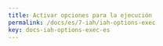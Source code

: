 ```yaml
---
title: Activar opciones para la ejecución
permalink: /docs/es/7-iah/iah-options-exec
key: docs-iah-options-exec-es
---
```

